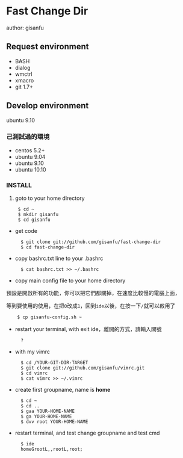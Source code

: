 # Fast Change Dir #

author: gisanfu

## Request environment

- BASH
- dialog
- wmctrl
- xmacro
- git 1.7+

## Develop environment

ubuntu 9.10

### 己測試過的環境

- centos 5.2+ 
- ubuntu 9.04 
- ubuntu 9.10 
- ubuntu 10.10 

### INSTALL

1. goto to your home directory

		$ cd ~
		$ mkdir gisanfu
		$ cd gisanfu

- get code

		$ git clone git://github.com/gisanfu/fast-change-dir
		$ cd fast-change-dir

- copy bashrc.txt line to your .bashrc

		$ cat bashrc.txt >> ~/.bashrc

- copy main config file to your home directory

預設是開啟所有的功能，你可以把它們都關掉，在速度比較慢的電腦上面，

等到要使用的使用，在把`0`改成`1`，回到`ide`以後，在按一下`/`就可以啟用了


		$ cp gisanfu-config.sh ~

- restart your terminal, with exit ide，離開的方式，請輸入問號

		?

- with my vimrc

		$ cd /YOUR-GIT-DIR-TARGET
		$ git clone git://github.com/gisanfu/vimrc.git
		$ cd vimrc
		$ cat vimrc >> ~/.vimrc

- create first groupname, name is **home**

		$ cd ~
		$ cd ..
		$ gaa YOUR-HOME-NAME
		$ ga YOUR-HOME-NAME
		$ dvv root YOUR-HOME-NAME

- restart terminal, and test change groupname and test cmd

		$ ide
		homeGrootL,,rootL,root;

